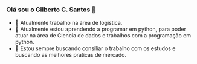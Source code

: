 ### Olá sou o Gilberto C. Santos 👋



- 🔭 Atualmente trabalho na área de logistica.
- 🌱 Atualmente estou aprendendo a programar em python, para poder atuar na área de Ciencia de dados e trabalhos com a programação em python.
- 🤔 Estou sempre buscando consiliar o trabalho com os estudos e buscando as melhores praticas de mercado.








